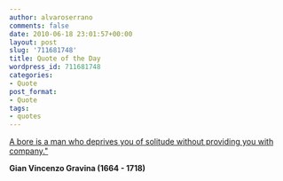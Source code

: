 ```yaml
---
author: alvaroserrano
comments: false
date: 2010-06-18 23:01:57+00:00
layout: post
slug: '711681748'
title: Quote of the Day
wordpress_id: 711681748
categories:
- Quote
post_format:
- Quote
tags:
- quotes
---
```


[A bore is a man who deprives you of solitude without providing you with company."](http://www.quotationspage.com/quote/27736.html)

**Gian Vincenzo Gravina (1664 - 1718)**
